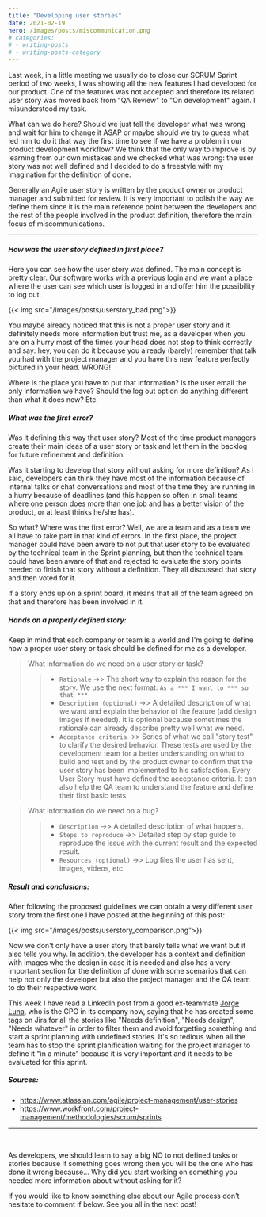 ```yaml
---
title: "Developing user stories"
date: 2021-02-19
hero: /images/posts/miscommunication.png
# categories:
# - writing-posts
# - writing-posts-category
---
```


Last week, in a little meeting we usually do to close our SCRUM Sprint period of two weeks, I was showing all the new features I had developed for our product. One of the features was not accepted and therefore its related user story was moved back from "QA Review" to "On development" again. I misunderstood my task.

What can we do here? Should we just tell the developer what was wrong and wait for him to change it ASAP or maybe should we try to guess what led him to do it that way the first time to see if we have a problem in our product development workflow? We think that the only way to improve is by learning from our own mistakes and we checked what was wrong: the user story was not well defined and I decided to do a freestyle with my imagination for the definition of done.

Generally an Agile user story is written by the product owner or product manager and submitted for review. It is very important to polish the way we define them since it is the main reference point between the developers and the rest of the people involved in the product definition, therefore the main focus of miscommunications.

---
##### How was the user story defined in first place?

Here you can see how the user story was defined. The main concept is pretty clear. Our software works with a previous login and we want a place where the user can see which user is logged in and offer him the possibility to log out.

{{< img src="/images/posts/userstory_bad.png">}}

You maybe already noticed that this is not a proper user story and it definitely needs more information but trust me, as a developer when you are on a hurry most of the times your head does not stop to think correctly and say: hey, you can do it because you already (barely) remember that talk you had with the project manager and you have this new feature perfectly pictured in your head. WRONG!

Where is the place you have to put that information? Is the user email the only information we have? Should the log out option do anything different than what it does now? Etc.

##### What was the first error?

Was it defining this way that user story? Most of the time product managers create their main ideas of a user story or task and let them in the backlog for future refinement and definition.

Was it starting to develop that story without asking for more definition? As I said, developers can think they have  most of the information because of internal talks or chat conversations and most of the time they are running in a hurry because of deadlines (and this happen so often in small teams where one person does more than one job and has a better vision of the product, or at least thinks he/she has).

So what? Where was the first error? Well, we are a team and as a team we all have to take part in that kind of errors. In the first place, the project manager could have been aware to not put that user story to be evaluated by the technical team in the Sprint planning, but then the technical team could have been aware of that and rejected to evaluate the story points needed to finish that story without a definition. They all discussed that story and then voted for it.

If a story ends up on a sprint board, it means that all of the team agreed on that and therefore has been involved in it.

##### Hands on a properly defined story:

Keep in mind that each company or team is a world and I'm going to define how a proper user story or task should be defined for me as a developer.

> What information do we need on a user story or task?
>> * `Rationale` ->> The short way to explain the reason for the story. We use the next format: `As a *** I want to *** so that ***`
>> * `Description (optional)` ->> A detailed description of what we want and explain the behavior of the feature (add design images if needed). It is optional because sometimes the rationale can already describe pretty well what we need.
>> * `Acceptance criteria` ->> Series of what we call "story test" to clarify the desired behavior. These tests are used by the development team for a better understanding on what to build and test and by the product owner to confirm that the user story has been implemented to his satisfaction. Every User Story must have defined the acceptance criteria. It can also help the QA team to understand the feature and define their first basic tests.

> What information do we need on a bug?
>> * `Description` ->> A detailed description of what happens.
>> * `Steps to reproduce` ->> Detailed step by step guide to reproduce the issue with the current result and the expected result.
>> * `Resources (optional)` ->> Log files the user has sent, images, videos, etc. 

##### Result and conclusions:

After following the proposed guidelines we can obtain a very different user story from the first one I have posted at the beginning of this post:

{{< img src="/images/posts/userstory_comparison.png">}}

Now we don't only have a user story that barely tells what we want but it also tells you why. In addition, the developer has a context and definition with images whe the design in case it is needed and also has a very important section for the definition of done with some scenarios that can help not only the developer but also the project manager and the QA team to do their respective work.

This week I have read a LinkedIn post from a good ex-teammate [Jorge Luna](https://es.linkedin.com/in/jorgelunakuhn), who is the CPO in its company now, saying that he has created some tags on Jira for all the stories like "Needs definition", "Needs design", "Needs whatever" in order to filter them and avoid forgetting something and start a sprint planning with undefined stories. It's so tedious when all the team has to stop the sprint planification waiting for the project manager to define it "in a minute" because it is very important and it needs to be evaluated for this sprint.

##### Sources:

* https://www.atlassian.com/agile/project-management/user-stories
* https://www.workfront.com/project-management/methodologies/scrum/sprints

---
<br />

As developers, we should learn to say a big NO to not defined tasks or stories because if something goes wrong then you will be the one who has done it wrong because... Why did you start working on something you needed more information about without asking for it?

If you would like to know something else about our Agile process don't hesitate to comment if below. See you all in the next post!